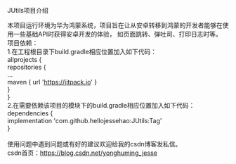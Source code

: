 JUtils项目介绍

本项目运行环境为华为鸿蒙系统，项目旨在让从安卓转移到鸿蒙的开发者能够在使用一些基础API时获得安卓开发的体验，
如页面跳转、弹吐司、打印日志时等。<br>
项目依赖：<br>
1.在工程根目录下build.gradle相应位置加入如下代码：<br>
allprojects {<br>
		repositories {<br>
			...<br>
			maven { url 'https://jitpack.io' }<br>
		}<br>
	}<br>
2.在需要依赖该项目的模块下的build.gradle相应位置加入如下代码：<br>
dependencies {<br>
	       implementation 'com.github.hellojessehao:JUtils:Tag'<br>
}<br>
<br>
使用问题中遇到问题或有好的建议欢迎给我的csdn博客发私信。<br>
csdn首页：https://blog.csdn.net/yonghuming_jesse
